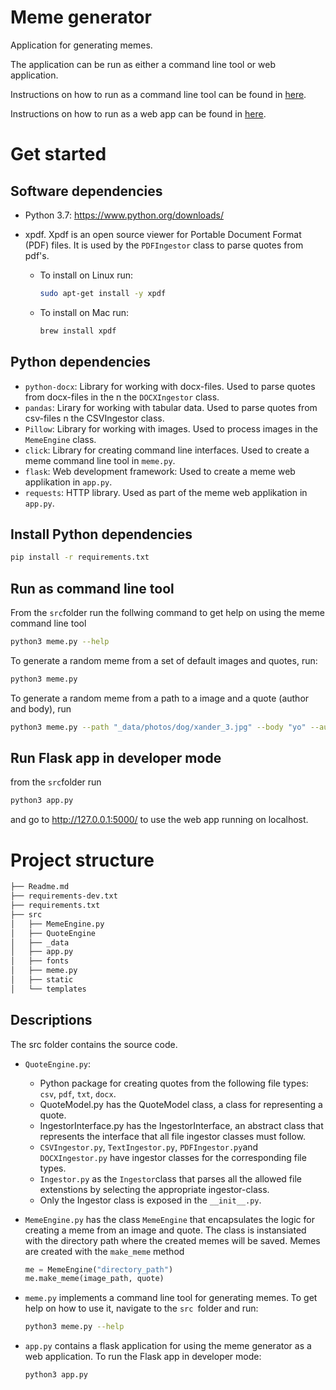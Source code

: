# Meme generator

Application for generating memes.

The application can be run as either a command line tool or web application.

Instructions on how to run as a command line tool can be found in [here](#Run-as-command-line-tool).

Instructions on how to run as a web app can be found in [here](#Run-Flask-app-in-developer-mode).

# Get started

## Software dependencies	

- Python 3.7: https://www.python.org/downloads/

- xpdf. Xpdf is an open source viewer for Portable Document Format (PDF)
  files. It is used by the `PDFIngestor` class to parse quotes from pdf's.

  - To install on Linux run:

    ```bash
    sudo apt-get install -y xpdf
    ```

  - To install on Mac run:

    ```bash
    brew install xpdf
    ```

## Python dependencies

- `python-docx`: Library for working with docx-files. Used to parse quotes from docx-files in the n the `DOCXIngestor` class.
- `pandas`: Lirary for working with tabular data. Used to parse quotes from csv-files n the CSVIngestor class.
- `Pillow`: Library for working with images. Used to process images in the `MemeEngine` class.
- `click`: Library for creating command line interfaces. Used to create a meme command line tool in `meme.py`.
- `flask`: Web development framework: Used to create a meme web applikation in `app.py`.
- `requests`: HTTP library. Used as part of the meme web applikation in `app.py`.

## Install Python dependencies

```bash
pip install -r requirements.txt
```



## Run as command line tool

From the `src`folder run the follwing command to get help on using the meme command line tool

```bash
python3 meme.py --help
```

To generate a random meme from a set of default images and quotes, run:

```bash
python3 meme.py
```

To generate a random meme from a path to a image and a quote (author and body), run

```bash
python3 meme.py --path "_data/photos/dog/xander_3.jpg" --body "yo" --author "mama"
```



## Run Flask app in developer mode

from the `src`folder run

```bash
python3 app.py
```

and go to http://127.0.0.1:5000/ to use the web app running on localhost.

# Project structure

```bash
├── Readme.md
├── requirements-dev.txt
├── requirements.txt
├── src
│   ├── MemeEngine.py
│   ├── QuoteEngine
│   ├── _data
│   ├── app.py
│   ├── fonts
│   ├── meme.py
│   ├── static
│   └── templates
```

## Descriptions

The src folder contains the source code.

- `QuoteEngine.py`:

  - Python package for creating quotes from the following file types: `csv`, `pdf`, `txt`, `docx`.
  - QuoteModel.py has the QuoteModel class, a class for representing a quote.
  - IngestorInterface.py has the IngestorInterface, an abstract class that represents the interface that all file ingestor classes must follow.
  - `CSVIngestor.py`, `TextIngestor.py`, `PDFIngestor.py`and `DOCXIngestor.py` have ingestor classes for the corresponding file types.
  - `Ingestor.py` as the `Ingestor`class that parses all the allowed file extenstions by selecting the appropriate   ingestor-class.
  - Only the Ingestor class is exposed in the `__init__.py`.

- `MemeEngine.py` has the class `MemeEngine` that encapsulates the logic for creating a meme from an image and quote. The class is instansiated with the directory path where the created memes will be saved. Memes are created with the `make_meme` method 

  ```python
  me = MemeEngine("directory_path")
  me.make_meme(image_path, quote)
  ```

- `meme.py` implements a command line tool for generating memes. To get help on how to use it, navigate to the `src `folder and run:

  ```bash
  python3 meme.py --help
  ```

- `app.py` contains a flask application for using the meme generator as a web application. To run the Flask app in developer mode:

  ```
  python3 app.py
  ```

  

​		

 



​	

